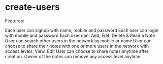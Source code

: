 # create-users

Features:

Each user can signup with name, mobile and password
Each user can login with mobile and password
Each user can: Add, Edit, Delete & Read a Note
User can search other users in the network by mobile or name
User can choose to share their notes with one or more users in the network with access levels: View, Edit
User can choose to share notes anytime after creation.
Owner of the notes can remove any access level anytime
